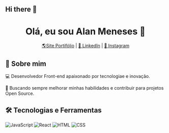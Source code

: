 ## Hi there 👋

<!--
**AlanMeneses001/AlanMeneses001** is a ✨ _special_ ✨ repository because its `README.md` (this file) appears on your GitHub profile.

Here are some ideas to get you started:

- 🔭 I’m currently working on ...
- 🌱 I’m currently learning ...
- 👯 I’m looking to collaborate on ...
- 🤔 I’m looking for help with ...
- 💬 Ask me about ...
- 📫 How to reach me: ...
- 😄 Pronouns: ...
- ⚡ Fun fact: ...
-->

<h1 align="center">Olá, eu sou Alan Meneses 👋</h1>

<p align="center">
  <a href="https://alanmeneses001.github.io/projetos-portifolio/Portifolio-personalizado/index.html">🌎Site Portifólio</a> |
  <a href="https://www.linkedin.com/in/alanderlon-mesquita-15bba8235/" target="_blank">💼 LinkedIn</a> |
  <a href="https://www.instagram.com/alan_mns01/" target="_blank">📸 Instagram</a>
</p>

## 🚀 Sobre mim
💻 Desenvolvedor Front-end apaixonado por tecnologiae e inovação.  

🎯 Buscando sempre melhorar minhas habilidades e contribuir para projetos Open Source.

## 🛠️ Tecnologias e Ferramentas
![JavaScript](https://img.shields.io/badge/-JavaScript-F7DF1E?style=flat&logo=javascript&logoColor=black)
![React](https://img.shields.io/badge/-React-61DAFB?style=flat&logo=react&logoColor=white)
![HTML](https://img.shields.io/badge/-HTML5-E34F26?style=flat&logo=html5&logoColor=white)
![CSS](https://img.shields.io/badge/-CSS3-1572B6?style=flat&logo=css3&logoColor=white)
